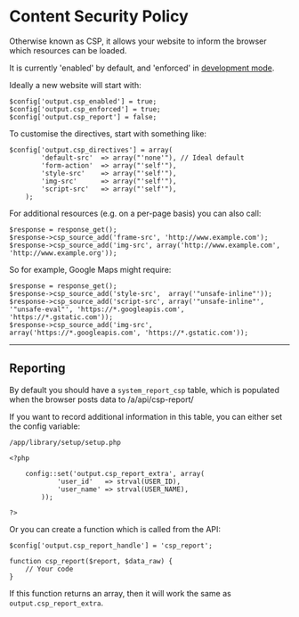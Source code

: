 
# Content Security Policy

Otherwise known as CSP, it allows your website to inform the browser which resources can be loaded.

It is currently 'enabled' by default, and 'enforced' in [development mode](../../doc/setup/debug.md).

Ideally a new website will start with:

	$config['output.csp_enabled'] = true;
	$config['output.csp_enforced'] = true;
	$config['output.csp_report'] = false;

To customise the directives, start with something like:

	$config['output.csp_directives'] = array(
			'default-src'  => array("'none'"), // Ideal default
			'form-action'  => array("'self'"),
			'style-src'    => array("'self'"),
			'img-src'      => array("'self'"),
			'script-src'   => array("'self'"),
		);

For additional resources (e.g. on a per-page basis) you can also call:

	$response = response_get();
	$response->csp_source_add('frame-src', 'http://www.example.com');
	$response->csp_source_add('img-src', array('http://www.example.com', 'http://www.example.org'));

So for example, Google Maps might require:

	$response = response_get();
	$response->csp_source_add('style-src',  array('"unsafe-inline"'));
	$response->csp_source_add('script-src', array('"unsafe-inline"', '"unsafe-eval"', 'https://*.googleapis.com', 'https://*.gstatic.com'));
	$response->csp_source_add('img-src',    array('https://*.googleapis.com', 'https://*.gstatic.com'));

---

## Reporting

By default you should have a `system_report_csp` table, which is populated when the browser posts data to /a/api/csp-report/

If you want to record additional information in this table, you can either set the config variable:

	/app/library/setup/setup.php

	<?php

		config::set('output.csp_report_extra', array(
				'user_id'   => strval(USER_ID),
				'user_name' => strval(USER_NAME),
			));

	?>

Or you can create a function which is called from the API:

	$config['output.csp_report_handle'] = 'csp_report';

	function csp_report($report, $data_raw) {
		// Your code
	}

If this function returns an array, then it will work the same as `output.csp_report_extra`.
